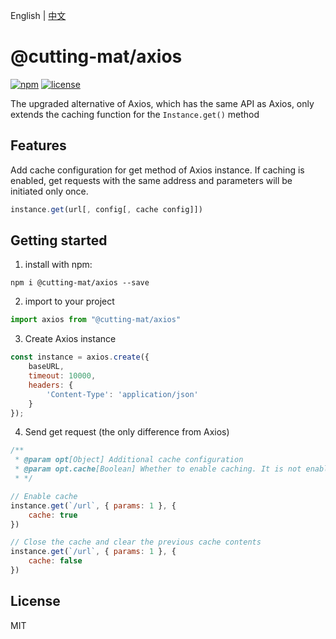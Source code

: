 English | [中文](README_CN.md)

# @cutting-mat/axios

[![npm](https://img.shields.io/npm/v/@cutting-mat/axios.svg)](https://www.npmjs.com/package/@cutting-mat/axios) [![license](https://img.shields.io/github/license/cutting-mat/axios-cache.svg)]()

The upgraded alternative of Axios, which has the same API as Axios, only extends the caching function for the `Instance.get()` method

## Features

Add cache configuration for get method of Axios instance. If caching is enabled, get requests with the same address and parameters will be initiated only once.

``` js
instance.get(url[, config[, cache config]])
```

## Getting started

1. install with npm:

```shell
npm i @cutting-mat/axios --save
```

2. import to your project

``` js
import axios from "@cutting-mat/axios"
```

3. Create Axios instance

``` js
const instance = axios.create({
    baseURL,
    timeout: 10000,
    headers: {
        'Content-Type': 'application/json'
    }
});
```

4. Send get request (the only difference from Axios)

``` js
/**
 * @param opt[Object] Additional cache configuration
 * @param opt.cache[Boolean] Whether to enable caching. It is not enabled by default
 * */ 

// Enable cache
instance.get(`/url`, { params: 1 }, {
    cache: true
})

// Close the cache and clear the previous cache contents
instance.get(`/url`, { params: 1 }, {
    cache: false
})
```

## License

MIT